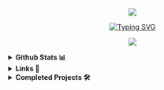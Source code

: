<div align="center">
  <img src="https://github.com/user-attachments/assets/fba4856a-e0c2-45ae-9f67-388b4baaee3e">
</div>

<div text-align="center">

<p align="center">
  <a href="https://git.io/typing-svg">
    <img src="https://readme-typing-svg.demolab.com?font=Fira+Code&pause=1000&center=true&vCenter=true&repeat=&width=435&lines=%EC%9B%B9+%EA%B4%80%EB%A0%A8+%EA%B8%B0%EC%88%A0+%EA%B3%B5%EB%B6%80+%EC%A4%91%EC%9D%B8+%ED%98%B8%EC%95%BC%EB%9D%BC%EA%B3%A0+%ED%95%A9%EB%8B%88%EB%8B%A4.+%F0%9F%91%8B;Hi%2C+I'm+H0Y4%2C+learning+web+dev+skills.+%F0%9F%91%8B;%E3%82%A6%E3%82%A7%E3%83%96%E9%96%A2%E9%80%A3%E3%81%AE%E6%8A%80%E8%A1%93%E3%82%92%E5%8B%89%E5%BC%B7%E4%B8%AD%E3%81%AE%E3%83%9B%E3%83%A4%E3%81%A7%E3%81%99%E3%80%82%F0%9F%91%8B;%E6%88%91%E6%AD%A3%E5%9C%A8%E5%AD%A6%E4%B9%A0%E7%BD%91%E7%BB%9C%E7%9B%B8%E5%85%B3%E6%8A%80%E6%9C%AF%EF%BC%8C%E6%88%91%E6%98%AFH0Y4%E3%80%82%F0%9F%91%8B" alt="Typing SVG">
  </a>
</p>

<p align="center">
  <a href="https://skillicons.dev">
    <img src="https://skillicons.dev/icons?i=spring,react,threejs,vue,vite,mui,java" />
  </a>
</p>
</div>
<details>
  <summary><b>Github Stats 📊</b></summary>
  <div style="display: flex; justify-content: center; align-items: center; gap: 10px;">
    
  <a href="https://github.com/devxb/gitanimals">
    <img
      src="https://render.gitanimals.org/farms/Podk76"
      width="600"
      height="300"
    />
  </a>
  
  ![Podk76's Stats](https://github-readme-stats.vercel.app/api?username=Podk76&theme=tokyonight&show_icons=true&hide_border=false&count_private=false)
    
  ![Podk76's Top Languages](https://github-readme-stats.vercel.app/api/top-langs/?username=Podk76&theme=tokyonight&show_icons=true&hide_border=false&layout=compact)
    
  <img src="https://github-profile-trophy.vercel.app/?username=Podk76&theme=juicyfresh&no-bg=true" />
    
  </div>
</details>

<details>
  <summary><b>Links 🔗</b></summary>
  <a href='mailto:btm.email2769@gmail.com' target="_blank"><img alt='Gmail' src='https://img.shields.io/badge/Gmail-100000?style=for-the-badge&logo=Gmail&logoColor=FFFFFF&labelColor=DA5145&color=DA5145'/></a>
  <a href='https://velog.io/@hoya76/posts' target="_blank"><img alt='Velog' src='https://img.shields.io/badge/Velog-100000?style=for-the-badge&logo=Velog&logoColor=white&labelColor=1EC997&color=1EC997'/></a>
  <a href='https://discord.gg/AsmhX6kb' target="_blank"><img alt='Discord' src='https://img.shields.io/badge/Discord-100000?style=for-the-badge&logo=Discord&logoColor=FFFFFF&labelColor=5562EB&color=5562EB'/></a>
</details>

<details>
  <summary><b>Completed Projects 🛠️</b></summary>
  <blockquote>
    완성된 프로젝트가 올라오는 곳입니다.
  </blockquote>
    <a href="https://github.com/rlaxogh76/Todo-List">
    <picture>
      <source media="(prefers-color-scheme: dark)" srcset="https://ghrs.vercel.app/api/pin/?username=rlaxogh76&repo=Todo-List&theme=dracula"/>
      <img alt="Todo-List" src="https://ghrs.vercel.app/api/pin/?username=rlaxogh76&repo=Todo-List">
    </picture>
  </a>
</div>
</details>
